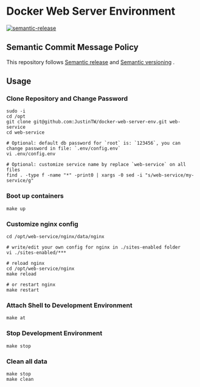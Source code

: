 # Docker Web Server Environment

[![semantic-release](https://img.shields.io/badge/%20%20%F0%9F%93%A6%F0%9F%9A%80-semantic--release-e10079.svg)](https://github.com/semantic-release/semantic-release)

## Semantic Commit Message Policy

This repository follows [Semantic release](https://github.com/semantic-release/semantic-release#how-does-it-work) and [Semantic versioning](http://semver.org) .

## Usage

### Clone Repository and Change Password

```
sudo -i
cd /opt
git clone git@github.com:JustinTW/docker-web-server-env.git web-service
cd web-service

# Optional: default db password for `root` is: `123456`, you can change password in file: `.env/config.env`
vi .env/config.env

# Optional: customize service name by replace `web-service` on all files
find . -type f -name "*" -print0 | xargs -0 sed -i "s/web-service/my-service/g"

```

### Boot up containers

```
make up
```

### Customize nginx config

```
cd /opt/web-service/nginx/data/nginx

# write/edit your own config for nginx in ./sites-enabled folder
vi ./sites-enabled/***

# reload nginx
cd /opt/web-service/nginx
make reload

# or restart nginx
make restart
```

### Attach Shell to Development Environment

```
make at
```

### Stop Development Environment

```
make stop
```

### Clean all data

```
make stop
make clean
```
